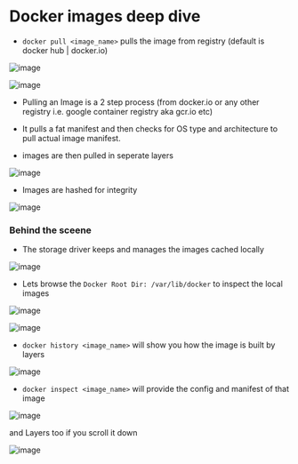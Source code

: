 # Docker images deep dive

* `docker pull <image_name>` pulls the image from registry (default is docker hub | docker.io)

![image](https://user-images.githubusercontent.com/13016162/62443900-bb21ef80-b779-11e9-9835-b5d26a9c320e.png)

![image](https://user-images.githubusercontent.com/13016162/62444062-21a70d80-b77a-11e9-81c9-e1d5bcee4371.png)

* Pulling an Image is a 2 step process (from docker.io or any other registry i.e. google container registry aka gcr.io etc)

* It pulls a fat manifest and then checks for OS type and architecture to pull actual image manifest.
* images are then pulled in seperate layers

![image](https://user-images.githubusercontent.com/13016162/62444324-d4776b80-b77a-11e9-99e1-65edb184e229.png)

* Images are hashed for integrity

![image](https://user-images.githubusercontent.com/13016162/62444806-24a2fd80-b77c-11e9-834b-082ddf1fab97.png)

### Behind the sceene

* The storage driver keeps and manages the images cached locally

![image](https://user-images.githubusercontent.com/13016162/62444952-a2ff9f80-b77c-11e9-8261-c1d5ae5a18af.png)

* Lets browse the `Docker Root Dir: /var/lib/docker` to inspect the local images

![image](https://user-images.githubusercontent.com/13016162/62445124-202b1480-b77d-11e9-9419-34c2b3982b1e.png)

![image](https://user-images.githubusercontent.com/13016162/62445452-dbec4400-b77d-11e9-852f-e90c889957c0.png)

* `docker history <image_name>` will show you how the image is built by layers

![image](https://user-images.githubusercontent.com/13016162/62448515-aa777680-b785-11e9-8cdf-b21aac7688a4.png)

* `docker inspect <image_name>` will provide the config and manifest of that image


![image](https://user-images.githubusercontent.com/13016162/62448949-a3049d00-b786-11e9-9ebf-171e4d6651f1.png)

and Layers too if you scroll it down

![image](https://user-images.githubusercontent.com/13016162/62449000-c0396b80-b786-11e9-84de-b377fa50dfa9.png)
